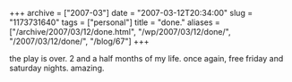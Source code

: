 +++
archive = ["2007-03"]
date = "2007-03-12T20:34:00"
slug = "1173731640"
tags = ["personal"]
title = "done."
aliases = ["/archive/2007/03/12/done.html", "/wp/2007/03/12/done/", "/2007/03/12/done/", "/blog/67"]
+++

the play is over. 2 and a half months of my life. once again, free friday
and saturday nights. amazing.

